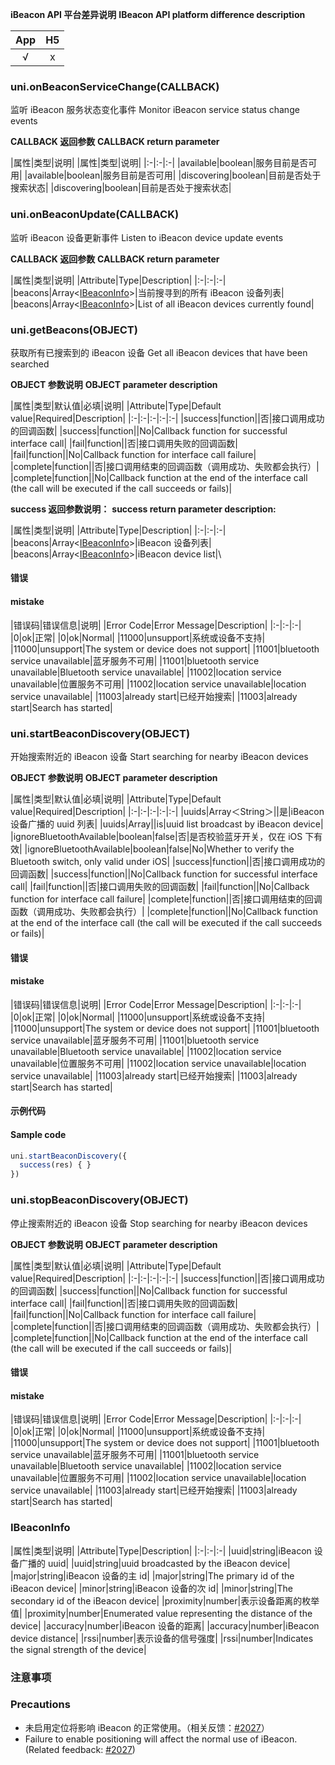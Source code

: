**iBeacon API 平台差异说明**
**IBeacon API platform difference description**

|App|H5|
|:-:|:-:|
|√|x|

### uni.onBeaconServiceChange(CALLBACK)

监听 iBeacon 服务状态变化事件
Monitor iBeacon service status change events

**CALLBACK 返回参数**
**CALLBACK return parameter**

|属性|类型|说明|
|属性|类型|说明|
|:-|:-|:-|
|available|boolean|服务目前是否可用|
|available|boolean|服务目前是否可用|
|discovering|boolean|目前是否处于搜索状态|
|discovering|boolean|目前是否处于搜索状态|
### uni.onBeaconUpdate(CALLBACK)

监听 iBeacon 设备更新事件
Listen to iBeacon device update events

**CALLBACK 返回参数**
**CALLBACK return parameter**

|属性|类型|说明|
|Attribute|Type|Description|
|:-|:-|:-|
|beacons|Array<[IBeaconInfo](/api/system/ibeacon?id=ibeaconinfo)>|当前搜寻到的所有 iBeacon 设备列表|
|beacons|Array<[IBeaconInfo](/api/system/ibeacon?id=ibeaconinfo)>|List of all iBeacon devices currently found|

### uni.getBeacons(OBJECT)

获取所有已搜索到的 iBeacon 设备
Get all iBeacon devices that have been searched

**OBJECT 参数说明**
**OBJECT parameter description**

|属性|类型|默认值|必填|说明|
|Attribute|Type|Default value|Required|Description|
|:-|:-|:-|:-|:-|
|success|function||否|接口调用成功的回调函数|
|success|function||No|Callback function for successful interface call|
|fail|function||否|接口调用失败的回调函数|
|fail|function||No|Callback function for interface call failure|
|complete|function||否|接口调用结束的回调函数（调用成功、失败都会执行）|
|complete|function||No|Callback function at the end of the interface call (the call will be executed if the call succeeds or fails)|

**success 返回参数说明：**
**success return parameter description:**

|属性|类型|说明|
|Attribute|Type|Description|
|:-|:-|:-|
|beacons|Array<[IBeaconInfo](/api/system/ibeacon?id=ibeaconinfo)>|iBeacon 设备列表|
|beacons|Array<[IBeaconInfo](/api/system/ibeacon?id=ibeaconinfo)>|iBeacon device list|\

#### 错误
#### mistake

|错误码|错误信息|说明|
|Error Code|Error Message|Description|
|:-|:-|:-|
|0|ok|正常|
|0|ok|Normal|
|11000|unsupport|系统或设备不支持|
|11000|unsupport|The system or device does not support|
|11001|bluetooth service unavailable|蓝牙服务不可用|
|11001|bluetooth service unavailable|Bluetooth service unavailable|
|11002|location service unavailable|位置服务不可用|
|11002|location service unavailable|location service unavailable|
|11003|already start|已经开始搜索|
|11003|already start|Search has started|

### uni.startBeaconDiscovery(OBJECT)

开始搜索附近的 iBeacon 设备
Start searching for nearby iBeacon devices

**OBJECT 参数说明**
**OBJECT parameter description**

|属性|类型|默认值|必填|说明|
|Attribute|Type|Default value|Required|Description|
|:-|:-|:-|:-|:-|
|uuids|Array＜String＞||是|iBeacon 设备广播的 uuid 列表|
|uuids|Array<String>||is|uuid list broadcast by iBeacon device|
|ignoreBluetoothAvailable|boolean|false|否|是否校验蓝牙开关，仅在 iOS 下有效|
|ignoreBluetoothAvailable|boolean|false|No|Whether to verify the Bluetooth switch, only valid under iOS|
|success|function||否|接口调用成功的回调函数|
|success|function||No|Callback function for successful interface call|
|fail|function||否|接口调用失败的回调函数|
|fail|function||No|Callback function for interface call failure|
|complete|function||否|接口调用结束的回调函数（调用成功、失败都会执行）|
|complete|function||No|Callback function at the end of the interface call (the call will be executed if the call succeeds or fails)|

#### 错误
#### mistake

|错误码|错误信息|说明|
|Error Code|Error Message|Description|
|:-|:-|:-|
|0|ok|正常|
|0|ok|Normal|
|11000|unsupport|系统或设备不支持|
|11000|unsupport|The system or device does not support|
|11001|bluetooth service unavailable|蓝牙服务不可用|
|11001|bluetooth service unavailable|Bluetooth service unavailable|
|11002|location service unavailable|位置服务不可用|
|11002|location service unavailable|location service unavailable|
|11003|already start|已经开始搜索|
|11003|already start|Search has started|

#### 示例代码
#### Sample code

```js
uni.startBeaconDiscovery({
  success(res) { }
})
```

### uni.stopBeaconDiscovery(OBJECT)

停止搜索附近的 iBeacon 设备
Stop searching for nearby iBeacon devices

**OBJECT 参数说明**
**OBJECT parameter description**

|属性|类型|默认值|必填|说明|
|Attribute|Type|Default value|Required|Description|
|:-|:-|:-|:-|:-|
|success|function||否|接口调用成功的回调函数|
|success|function||No|Callback function for successful interface call|
|fail|function||否|接口调用失败的回调函数|
|fail|function||No|Callback function for interface call failure|
|complete|function||否|接口调用结束的回调函数（调用成功、失败都会执行）|
|complete|function||No|Callback function at the end of the interface call (the call will be executed if the call succeeds or fails)|

#### 错误
#### mistake

|错误码|错误信息|说明|
|Error Code|Error Message|Description|
|:-|:-|:-|
|0|ok|正常|
|0|ok|Normal|
|11000|unsupport|系统或设备不支持|
|11000|unsupport|The system or device does not support|
|11001|bluetooth service unavailable|蓝牙服务不可用|
|11001|bluetooth service unavailable|Bluetooth service unavailable|
|11002|location service unavailable|位置服务不可用|
|11002|location service unavailable|location service unavailable|
|11003|already start|已经开始搜索|
|11003|already start|Search has started|

### IBeaconInfo

|属性|类型|说明|
|Attribute|Type|Description|
|:-|:-|:-|
|uuid|string|iBeacon 设备广播的 uuid|
|uuid|string|uuid broadcasted by the iBeacon device|
|major|string|iBeacon 设备的主 id|
|major|string|The primary id of the iBeacon device|
|minor|string|iBeacon 设备的次 id|
|minor|string|The secondary id of the iBeacon device|
|proximity|number|表示设备距离的枚举值|
|proximity|number|Enumerated value representing the distance of the device|
|accuracy|number|iBeacon 设备的距离|
|accuracy|number|iBeacon device distance|
|rssi|number|表示设备的信号强度|
|rssi|number|Indicates the signal strength of the device|

### 注意事项
### Precautions

* 未启用定位将影响 iBeacon 的正常使用。（相关反馈：[#2027](https://github.com/dcloudio/uni-app/issues/2027)）
* Failure to enable positioning will affect the normal use of iBeacon. (Related feedback: [#2027](https://github.com/dcloudio/uni-app/issues/2027))
